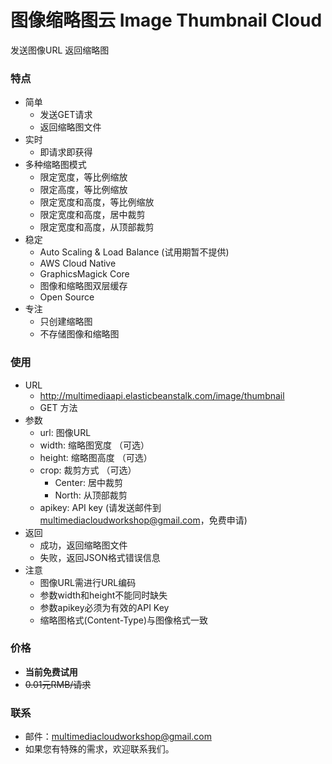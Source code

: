 # 图像缩略图云  Image Thumbnail Cloud

发送图像URL 返回缩略图  

### 特点  
- 简单  
  - 发送GET请求  
  - 返回缩略图文件  
- 实时  
  - 即请求即获得  
- 多种缩略图模式  
  - 限定宽度，等比例缩放
  - 限定高度，等比例缩放
  - 限定宽度和高度，等比例缩放
  - 限定宽度和高度，居中裁剪
  - 限定宽度和高度，从顶部裁剪
- 稳定
  - Auto Scaling & Load Balance (试用期暂不提供) 
  - AWS Cloud Native
  - GraphicsMagick Core
  - 图像和缩略图双层缓存
  - Open Source
- 专注
  - 只创建缩略图
  - 不存储图像和缩略图

### 使用
- URL
  - http://multimediaapi.elasticbeanstalk.com/image/thumbnail
  - GET 方法
- 参数
  - url: 图像URL   
  - width: 缩略图宽度 （可选）  
  - height: 缩略图高度 （可选）  
  - crop: 裁剪方式 （可选）  
    - Center: 居中裁剪
    - North: 从顶部裁剪
  - apikey: API key (请发送邮件到 multimediacloudworkshop@gmail.com，免费申请)
- 返回
  - 成功，返回缩略图文件
  - 失败，返回JSON格式错误信息
- 注意  
  - 图像URL需进行URL编码  
  - 参数width和height不能同时缺失  
  - 参数apikey必须为有效的API Key   
  - 缩略图格式(Content-Type)与图像格式一致  

### 价格  
- **当前免费试用**  
- ~~0.01元RMB/请求~~  

### 联系  
- 邮件：multimediacloudworkshop@gmail.com  
- 如果您有特殊的需求，欢迎联系我们。  
